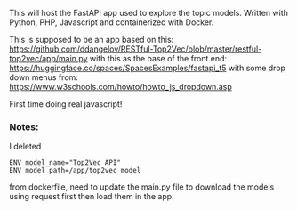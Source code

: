 This will host the FastAPI app used to explore the topic models. Written with Python, PHP, Javascript and containerized with Docker.

This is supposed to be an app based on this:
https://github.com/ddangelov/RESTful-Top2Vec/blob/master/restful-top2vec/app/main.py
with this as the base of the front end:
https://huggingface.co/spaces/SpacesExamples/fastapi_t5
with some drop down menus from:
https://www.w3schools.com/howto/howto_js_dropdown.asp

First time doing real javascript!

### Notes: 
I deleted 
```
ENV model_name="Top2Vec API"
ENV model_path=/app/top2vec_model
```
from dockerfile, need to update the main.py file to download the models using request first then load them in the app.